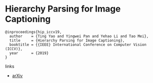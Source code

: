 # Hierarchy Parsing for Image Captioning

```
@inproceedings{hip_iccv19,
  author    = {Ting Yao and Yingwei Pan and Yehao Li and Tao Mei},
  title     = {Hierarchy Parsing for Image Captioning},
  booktitle = {{IEEE} International Conference on Computer Vision (ICCV)},
  year      = {2019}
}
```

links
- [arXiv](https://arxiv.org/abs/1909.03918)
